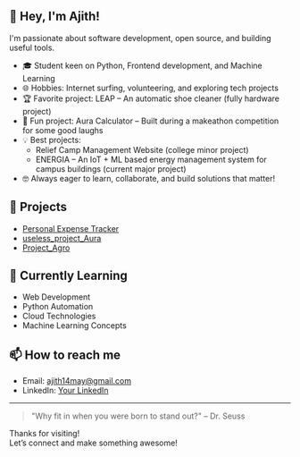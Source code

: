 ## 👋 Hey, I'm Ajith!

I'm passionate about software development, open source, and building useful tools.

- 🎓 Student keen on Python, Frontend development, and Machine Learning  
- 🌐 Hobbies: Internet surfing, volunteering, and exploring tech projects  
- 🏆 Favorite project: LEAP – An automatic shoe cleaner (fully hardware project)  
- 🤩 Fun project: Aura Calculator – Built during a makeathon competition for some good laughs  
- 💡 Best projects:
    - Relief Camp Management Website (college minor project)
    - ENERGIA – An IoT + ML based energy management system for campus buildings (current major project)
- 🤓 Always eager to learn, collaborate, and build solutions that matter!

## 🚀 Projects
- [Personal Expense Tracker](https://github.com/A-jith-u/Personal-Expense-Tracker)
- [useless_project_Aura](https://github.com/A-jith-u/useless_project_Aura)
- [Project_Agro](https://github.com/A-jith-u/Project_Agro)

## 🌱 Currently Learning
- Web Development
- Python Automation
- Cloud Technologies
- Machine Learning Concepts

## 📫 How to reach me
- Email: ajith14may@gmail.com
- LinkedIn: [Your LinkedIn](https://www.linkedin.com/in/ajith-joy-78323827b)

---

> "Why fit in when you were born to stand out?" – Dr. Seuss

Thanks for visiting!  
Let’s connect and make something awesome!
